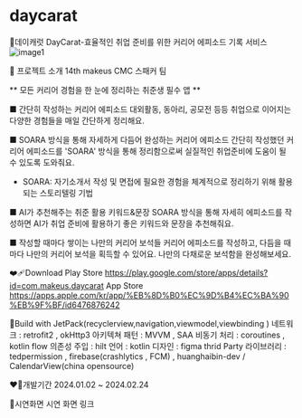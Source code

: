 # daycarat
💎데이캐럿 DayCarat-효율적인 취업 준비를 위한 커리어 에피소드 기록 서비스
![image1](./image/login.png)

💎 프로젝트 소개
14th makeus CMC 스패커 팀 

** 모든 커리어 경험을 한 눈에 정리하는 취준생 필수 앱 **

■ 간단히 작성하는 커리어 에피소드
대외활동, 동아리, 공모전 등등 취업으로 이어지는 다양한 경험들을 매일 간단하게 정리해요.

■ SOARA 방식을 통해 자세하게 다듬어 완성하는 커리어 에피소드
간단히 작성했던 커리어 에피소드를 'SOARA' 방식을 통해 정리함으로써 실질적인 취업준비에 도움이 될 수 있도록 도와줘요.

* SOARA: 자기소개서 작성 및 면접에 필요한 경험을 체계적으로 정리하기 위해 활용되는 스토리텔링 기법

■ AI가 추천해주는 취준 활용 키워드&문장
SOARA 방식을 통해 자세히 에피소드를 작성하면 AI가 취업 준비에 활용하기 좋은 키워드와 문장을 추천해줘요.

■ 작성할 때마다 쌓이는 나만의 커리어 보석들
커리어 에피소드를 작성하고, 다듬을 때마다 나만의 커리어 보석을 획득할 수 있어요. 
나만의 다채로운 보석함을 완성해보세요.

❤‍🩹Download
Play Store https://play.google.com/store/apps/details?id=com.makeus.daycarat
App Store https://apps.apple.com/kr/app/%EB%8D%B0%EC%9D%B4%EC%BA%90%EB%9F%BF/id6476876242

🩻Build with
JetPack(recyclerview,navigation,viewmodel,viewbinding )
네트워크 : retrofit2 , okHttp3
아키텍쳐 패턴 : MVVM , SAA
비동기 처리 : coroutines , kotlin flow
의존성 주입 : hilt
언어 : kotlin
디자인 : figma
thrid Party 라이브러리 : tedpermission , firebase(crashlytics , FCM) , huanghaibin-dev / CalendarView(china opensource) 

❤️‍🔥개발기간
2024.01.02 ~ 2024.02.24

🪸시연화면
시연 화면 링크
